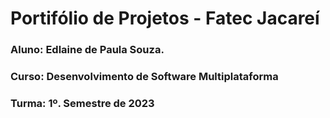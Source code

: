 # Portifólio de Projetos - Fatec Jacareí
### Aluno: Edlaine de Paula Souza.
### Curso: Desenvolvimento de Software Multiplataforma
### Turma: 1º. Semestre de 2023
